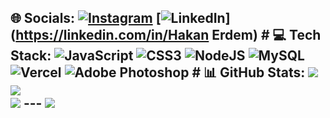 ## 🌐 Socials: [![Instagram](https://img.shields.io/badge/Instagram-%23E4405F.svg?logo=Instagram&logoColor=white)](https://instagram.com/hakann_erdmmm) [![LinkedIn](https://img.shields.io/badge/LinkedIn-%230077B5.svg?logo=linkedin&logoColor=white)](https://linkedin.com/in/Hakan Erdem) # 💻 Tech Stack: ![JavaScript](https://img.shields.io/badge/javascript-%23323330.svg?style=for-the-badge&logo=javascript&logoColor=%23F7DF1E) ![CSS3](https://img.shields.io/badge/css3-%231572B6.svg?style=for-the-badge&logo=css3&logoColor=white) ![NodeJS](https://img.shields.io/badge/node.js-6DA55F?style=for-the-badge&logo=node.js&logoColor=white) ![MySQL](https://img.shields.io/badge/mysql-%2300000f.svg?style=for-the-badge&logo=mysql&logoColor=white) ![Vercel](https://img.shields.io/badge/vercel-%23000000.svg?style=for-the-badge&logo=vercel&logoColor=white) ![Adobe Photoshop](https://img.shields.io/badge/adobe%20photoshop-%2331A8FF.svg?style=for-the-badge&logo=adobe%20photoshop&logoColor=white) # 📊 GitHub Stats: ![](https://github-readme-stats.vercel.app/api?username=HakanErdem0&theme=bear&hide_border=false&include_all_commits=false&count_private=false)<br/> ![](https://github-readme-streak-stats.herokuapp.com/?user=HakanErdem0&theme=bear&hide_border=false)<br/> ![](https://github-readme-stats.vercel.app/api/top-langs/?username=HakanErdem0&theme=bear&hide_border=false&include_all_commits=false&count_private=false&layout=compact) --- [![](https://visitcount.itsvg.in/api?id=HakanErdem0&icon=0&color=0)](https://visitcount.itsvg.in) <!-- Proudly created with GPRM ( https://gprm.itsvg.in ) -->
